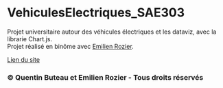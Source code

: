 # VehiculesElectriques_SAE303

Projet universitaire autour des véhicules électriques et les dataviz, avec la librarie Chart.js.<br>
Projet réalisé en binôme avec [Emilien Rozier](https://github.com/EmilienRozier).

[Lien du site](http://qbuteau.fr/sae303)

### © Quentin Buteau et Emilien Rozier - Tous droits réservés
